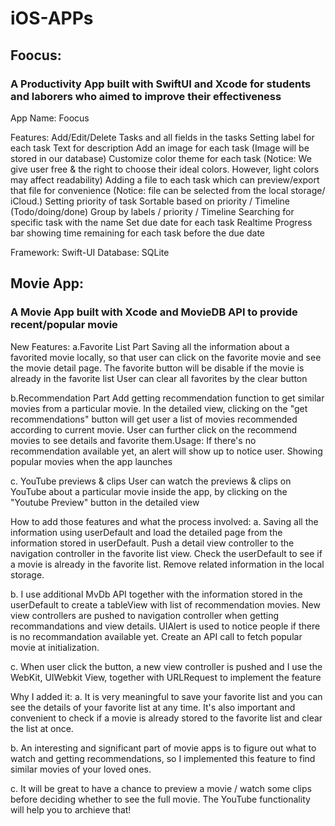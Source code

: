 # iOS-APPs
## Foocus: 
### A Productivity App built with SwiftUI and Xcode for students and laborers who aimed to improve their effectiveness
App Name: Foocus

Features: Add/Edit/Delete Tasks and all fields in the tasks Setting label for each task Text for description Add an image for each task (Image will be stored in our database) Customize color theme for each task (Notice: We give user free & the right to choose their ideal colors. However, light colors may affect readability) Adding a file to each task which can preview/export that file for convenience (Notice: file can be selected from the local storage/ iCloud.) Setting priority of task Sortable based on priority / Timeline (Todo/doing/done) Group by labels / priority / Timeline Searching for specific task with the name Set due date for each task Realtime Progress bar showing time remaining for each task before the due date

Framework: Swift-UI Database: SQLite

## Movie App: 
### A Movie App built with Xcode and MovieDB API to provide recent/popular movie

New Features:
a.Favorite List Part
Saving all the information about a favorited movie locally, so that user can click on the favorite movie and see the movie detail page. 
The favorite button will be disable if the movie is already in the favorite list
User can clear all favorites by the clear button

b.Recommendation Part
Add getting recommendation function to get similar movies from a particular movie. In the detailed view, clicking on the "get recommendations" button will get user a list of movies recommended according to current movie. User can further click on the recommend movies to see details and favorite them.Usage: If there's no recommendation available yet, an alert will show up to notice user.
Showing popular movies when the app launches

c. YouTube previews & clips
User can watch the previews & clips on YouTube about a particular movie inside the app, by clicking on the "Youtube Preview" button in the detailed view 


How to add those features and what the process involved:
a. Saving all the information using userDefault and load the detailed page from the information stored in userDefault. Push a detail view controller to the navigation controller in the favorite list view.
Check the userDefault to see if a movie is already in the favorite list.
Remove related information in the local storage.

b. I use additional MvDb API together with the information stored in the userDefault to create a tableView with list of recommendation movies.
New view controllers are pushed to navigation controller when getting recommandations and view details. UIAlert is used to notice people if there is no recommandation available yet.
Create an API call to fetch popular movie at initialization.

c. When user click the button, a new view controller is pushed and I use the WebKit, UIWebkit View, together with URLRequest to implement the feature

Why I added it:
a. It is very meaningful to save your favorite list and you can see the details of your favorite list at any time. It's also important and convenient to check if a movie is already stored to the favorite list and clear the list at once.

b. An interesting and significant part of movie apps is to figure out what to watch and getting recommendations, so I implemented this feature to find similar movies of your loved ones.

c. It will be great to have a chance to preview a movie / watch some clips before deciding whether to see the full movie. The YouTube functionality will help you to archieve that!
